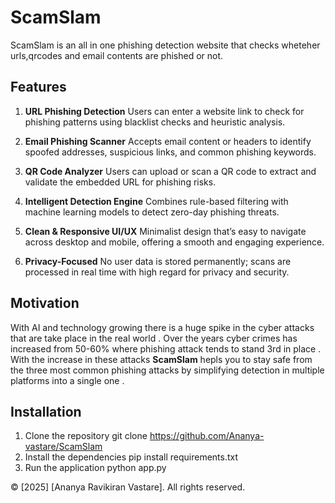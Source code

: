 # ScamSlam

ScamSlam is an all in one phishing detection website that checks wheteher urls,qrcodes and email contents are phished or not.

## Features
1. **URL Phishing Detection**
Users can enter a website link to check for phishing patterns using blacklist checks and heuristic analysis.

2. **Email Phishing Scanner**
Accepts email content or headers to identify spoofed addresses, suspicious links, and common phishing keywords.

3. **QR Code Analyzer**
Users can upload or scan a QR code to extract and validate the embedded URL for phishing risks.

4. **Intelligent Detection Engine**
Combines rule-based filtering with machine learning models to detect zero-day phishing threats.

5. **Clean & Responsive UI/UX**
Minimalist design that’s easy to navigate across desktop and mobile, offering a smooth and engaging experience.

6. **Privacy-Focused**
No user data is stored permanently; scans are processed in real time with high regard for privacy and security.

## Motivation 
With AI and technology growing there is a huge spike in the cyber attacks that are take place in the real world . Over the years cyber crimes has increased from 50-60% where phishing attack tends to stand 3rd in place . With the increase in these attacks **ScamSlam** hepls you to stay safe from the three most common phishing attacks by simplifying detection in multiple platforms into a single one .

## Installation 

1. Clone the repository
     git clone https://github.com/Ananya-vastare/ScamSlam
2. Install the dependencies
     pip install requirements.txt
3. Run the application
     python app.py

   
© [2025] [Ananya Ravikiran Vastare]. All rights reserved.

